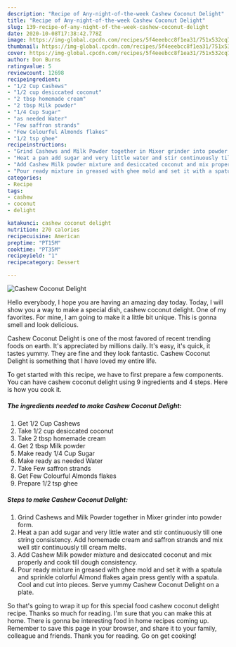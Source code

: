 ```yaml
---
description: "Recipe of Any-night-of-the-week Cashew Coconut Delight"
title: "Recipe of Any-night-of-the-week Cashew Coconut Delight"
slug: 139-recipe-of-any-night-of-the-week-cashew-coconut-delight
date: 2020-10-08T17:38:42.778Z
image: https://img-global.cpcdn.com/recipes/5f4eeebcc8f1ea31/751x532cq70/cashew-coconut-delight-recipe-main-photo.jpg
thumbnail: https://img-global.cpcdn.com/recipes/5f4eeebcc8f1ea31/751x532cq70/cashew-coconut-delight-recipe-main-photo.jpg
cover: https://img-global.cpcdn.com/recipes/5f4eeebcc8f1ea31/751x532cq70/cashew-coconut-delight-recipe-main-photo.jpg
author: Don Burns
ratingvalue: 5
reviewcount: 12698
recipeingredient:
- "1/2 Cup Cashews"
- "1/2 cup desiccated coconut"
- "2 tbsp homemade cream"
- "2 tbsp Milk powder"
- "1/4 Cup Sugar"
- "as needed Water"
- "Few saffron strands"
- "Few Colourful Almonds flakes"
- "1/2 tsp ghee"
recipeinstructions:
- "Grind Cashews and Milk Powder together in Mixer grinder into powder form."
- "Heat a pan add sugar and very little water and stir continuously till one string consistency. Add homemade cream and saffron strands and mix well stir continuously till cream melts."
- "Add Cashew Milk powder mixture and desiccated coconut and mix properly and cook till dough consistency."
- "Pour ready mixture in greased with ghee mold and set it with a spatula and sprinkle colorful Almond flakes again press gently with a spatula. Cool and cut into pieces. Serve yummy Cashew Coconut Delight on a plate."
categories:
- Recipe
tags:
- cashew
- coconut
- delight

katakunci: cashew coconut delight 
nutrition: 270 calories
recipecuisine: American
preptime: "PT15M"
cooktime: "PT35M"
recipeyield: "1"
recipecategory: Dessert

---
```



![Cashew Coconut Delight](https://img-global.cpcdn.com/recipes/5f4eeebcc8f1ea31/751x532cq70/cashew-coconut-delight-recipe-main-photo.jpg)

Hello everybody, I hope you are having an amazing day today. Today, I will show you a way to make a special dish, cashew coconut delight. One of my favorites. For mine, I am going to make it a little bit unique. This is gonna smell and look delicious.



Cashew Coconut Delight is one of the most favored of recent trending foods on earth. It's appreciated by millions daily. It's easy, it's quick, it tastes yummy. They are fine and they look fantastic. Cashew Coconut Delight is something that I have loved my entire life.


To get started with this recipe, we have to first prepare a few components. You can have cashew coconut delight using 9 ingredients and 4 steps. Here is how you cook it.

<!--inarticleads1-->

##### The ingredients needed to make Cashew Coconut Delight:

1. Get 1/2 Cup Cashews
1. Take 1/2 cup desiccated coconut
1. Take 2 tbsp homemade cream
1. Get 2 tbsp Milk powder
1. Make ready 1/4 Cup Sugar
1. Make ready as needed Water
1. Take Few saffron strands
1. Get Few Colourful Almonds flakes
1. Prepare 1/2 tsp ghee




<!--inarticleads2-->

##### Steps to make Cashew Coconut Delight:

1. Grind Cashews and Milk Powder together in Mixer grinder into powder form.
1. Heat a pan add sugar and very little water and stir continuously till one string consistency. Add homemade cream and saffron strands and mix well stir continuously till cream melts.
1. Add Cashew Milk powder mixture and desiccated coconut and mix properly and cook till dough consistency.
1. Pour ready mixture in greased with ghee mold and set it with a spatula and sprinkle colorful Almond flakes again press gently with a spatula. Cool and cut into pieces. Serve yummy Cashew Coconut Delight on a plate.




So that's going to wrap it up for this special food cashew coconut delight recipe. Thanks so much for reading. I'm sure that you can make this at home. There is gonna be interesting food in home recipes coming up. Remember to save this page in your browser, and share it to your family, colleague and friends. Thank you for reading. Go on get cooking!
